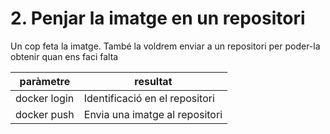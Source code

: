 # 2. Penjar la imatge en un repositori

Un cop feta la imatge. També la voldrem enviar a un repositori per poder-la obtenir
quan ens faci falta

| paràmetre    | resultat                       |
| ------------ | ------------------------------ |
| docker login | Identificació en el repositori |
| docker push  | Envia una imatge al repositori |
